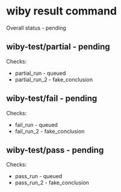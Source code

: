 # wiby result command

Overall status - pending

## wiby-test/partial - pending

Checks:

- partial_run - queued
- partial_run_2 - fake_conclusion

## wiby-test/fail - pending

Checks:

- fail_run - queued
- fail_run_2 - fake_conclusion

## wiby-test/pass - pending

Checks:

- pass_run - queued
- pass_run_2 - fake_conclusion
